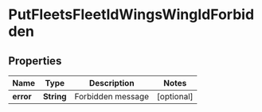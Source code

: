 
# PutFleetsFleetIdWingsWingIdForbidden

## Properties
Name | Type | Description | Notes
------------ | ------------- | ------------- | -------------
**error** | **String** | Forbidden message |  [optional]



